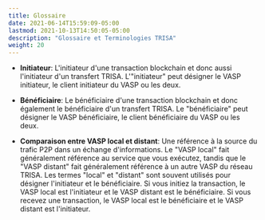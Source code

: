 ```yaml
---
title: Glossaire
date: 2021-06-14T15:59:09-05:00
lastmod: 2021-10-13T14:50:05-05:00
description: "Glossaire et Terminologies TRISA"
weight: 20
---
```


- **Initiateur**: L'initiateur d'une transaction blockchain et donc aussi l'initiateur d'un transfert TRISA. L'"initiateur" peut désigner le VASP initiateur, le client initiateur du VASP ou les deux.

- **Bénéficiaire**: Le bénéficiaire d'une transaction blockchain et donc également le bénéficiaire d'un transfert TRISA. Le "bénéficiaire" peut désigner le VASP bénéficiaire, le client bénéficiaire du VASP ou les deux.

- **Comparaison entre VASP local et distant**: Une référence à la source du trafic P2P dans un échange d'informations. Le "VASP local" fait généralement référence au service que vous exécutez, tandis que le "VASP distant" fait généralement référence à un autre VASP du réseau TRISA. Les termes "local" et "distant" sont souvent utilisés pour désigner l'initiateur et le bénéficiaire. Si vous initiez la transaction, le VASP local est l'initiateur et le VASP distant est le bénéficiaire. Si vous recevez une transaction, le VASP local est le bénéficiaire et le VASP distant est l'initiateur.

